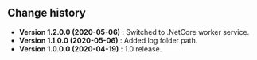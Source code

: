 Change history
--------------

* **Version 1.2.0.0 (2020-05-06)** : Switched to .NetCore worker service.
* **Version 1.1.0.0 (2020-05-06)** : Added log folder path.
* **Version 1.0.0.0 (2020-04-19)** : 1.0 release.